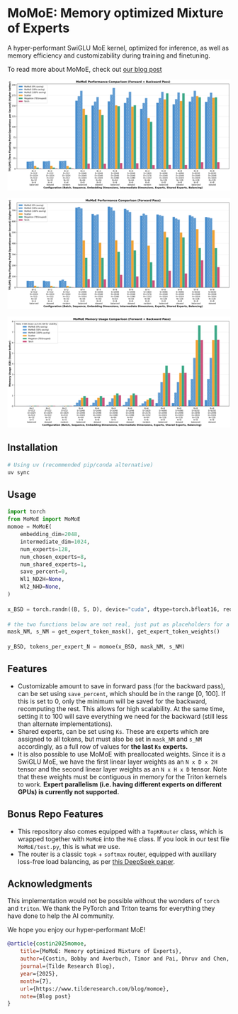 # MoMoE: Memory optimized Mixture of Experts

A hyper-performant SwiGLU MoE kernel, optimized for inference, as well as memory efficiency and customizability during training and finetuning.

To read more about MoMoE, check out [our blog post](https://www.tilderesearch.com/blog/momoe)

![Different MoE Full Pass Speeds](./images/moe_full.png)

![Different MoE Forward Pass Speeds](./images/moe_forward.png)

![Different MoE Memory Usage](./images/moe_memory.png)

## Installation
```bash
# Using uv (recommended pip/conda alternative)
uv sync
```

## Usage
```python
import torch
from MoMoE import MoMoE
momoe = MoMoE(
    embedding_dim=2048, 
    intermediate_dim=1024,
    num_experts=128,
    num_chosen_experts=8,
    num_shared_experts=1,
    save_percent=0,
    Wl1_ND2H=None,
    Wl2_NHD=None,
)

x_BSD = torch.randn((B, S, D), device="cuda", dtype=torch.bfloat16, requires_grad=True)

# the two functions below are not real, just put as placeholders for a router
mask_NM, s_NM = get_expert_token_mask(), get_expert_token_weights()

y_BSD, tokens_per_expert_N = momoe(x_BSD, mask_NM, s_NM)
```
## Features
- Customizable amount to save in forward pass (for the backward pass), can be set using `save_percent`, which should be in the range [0, 100]. If this is set to 0, only the minimum will be saved for the backward, recomputing the rest. This allows for high scalability. At the same time, setting it to 100 will save everything we need for the backward (still less than alternate implementations).
- Shared experts, can be set using `Ks`. These are experts which are assigned to all tokens, but must also be set in `mask_NM` and `s_NM` accordingly, as a full row of values for **the last `Ks` experts.**
- It is also possible to use MoMoE with preallocated weights. Since it is a SwiGLU MoE, we have the first linear layer weights as an `N x D x 2H` tensor and the second linear layer weights as an `N x H x D` tensor. Note that these weights must be contiguous in memory for the Triton kernels to work. **Expert parallelism (i.e. having different experts on different GPUs) is currently not supported.**

## Bonus Repo Features
- This repository also comes equipped with a `TopKRouter` class, which is wrapped together with `MoMoE` into the `MoE` class. If you look in our test file `MoMoE/test.py`, this is what we use.
- The router is a classic `topk` + `softmax` router, equipped with auxiliary loss-free load balancing, as per [this DeepSeek paper](https://arxiv.org/html/2408.15664v1).

## Acknowledgments
This implementation would not be possible without the wonders of `torch` and `triton`. We thank the PyTorch and Triton teams for everything they have done to help the AI community.

We hope you enjoy our hyper-performant MoE!

```bibtex
@article{costin2025momoe,
    title={MoMoE: Memory optimized Mixture of Experts},
    author={Costin, Bobby and Averbuch, Timor and Pai, Dhruv and Chen, Nathan and Keigwin, Ben},
    journal={Tilde Research Blog},
    year={2025},
    month={7},
    url={https://www.tilderesearch.com/blog/momoe},
    note={Blog post}
}
```